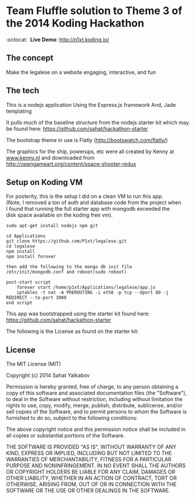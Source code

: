 Team Fluffle solution to Theme 3 of the 2014 Koding Hackathon
=======================

:octocat: &nbsp;**Live Demo**: http://p1xt.koding.io/

The concept
-------
Make the legalese on a website engaging, interactive, and fun

The tech
-------
This is a nodejs application
Using the Express.js framework
And, Jade templating

It pulls much of the baseline structure from the nodejs starter kit which may be found here:
https://github.com/sahat/hackathon-starter

The bootstrap theme in use is Flatly (http://bootswatch.com/flatly/)

The graphics for the ship, powerups, etc were all created by Kenny at www.kenny.nl and downloaded from http://opengameart.org/content/space-shooter-redux

Setup on Koding VM
-------
For posterity, this is the setup I did on a clean VM to run this app. \
(Note, I removed a ton of auth and database code from the project when \
I found that running the full starter app with mongodb exceeded the \
disk space available on the koding free vm).

```
sudo apt-get install nodejs npm git

cd Applications
git clone https://github.com/P1xt/legalese.git
cd legalese
npm install
npm install forever

then add the following to the mongo db init file /etc/init/mongodb.conf and reboot(sudo reboot)

post-start script
    forever start /home/p1xt/Applications/legalese/app.js
    iptables -t nat -A PREROUTING -i eth0 -p tcp --dport 80 -j REDIRECT --to-port 3000
end script

```

This app was bootstrapped using the starter kit found here:
https://github.com/sahat/hackathon-starter

The following is the License as found on the starter kit:

License
-------

The MIT License (MIT)

Copyright (c) 2014 Sahat Yalkabov

Permission is hereby granted, free of charge, to any person obtaining a copy of this software and associated documentation files (the "Software"), to deal in the Software without restriction, including without limitation the rights to use, copy, modify, merge, publish, distribute, sublicense, and/or sell copies of the Software, and to permit persons to whom the Software is furnished to do so, subject to the following conditions:

The above copyright notice and this permission notice shall be included in all copies or substantial portions of the Software.

THE SOFTWARE IS PROVIDED "AS IS", WITHOUT WARRANTY OF ANY KIND, EXPRESS OR IMPLIED, INCLUDING BUT NOT LIMITED TO THE WARRANTIES OF MERCHANTABILITY, FITNESS FOR A PARTICULAR PURPOSE AND NONINFRINGEMENT. IN NO EVENT SHALL THE AUTHORS OR COPYRIGHT HOLDERS BE LIABLE FOR ANY CLAIM, DAMAGES OR OTHER LIABILITY, WHETHER IN AN ACTION OF CONTRACT, TORT OR OTHERWISE, ARISING FROM, OUT OF OR IN CONNECTION WITH THE SOFTWARE OR THE USE OR OTHER DEALINGS IN THE SOFTWARE.
